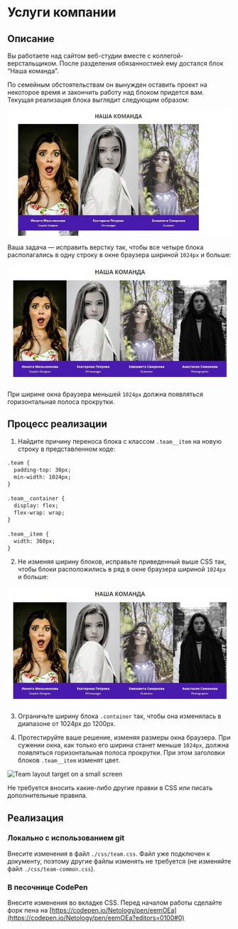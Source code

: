 # Услуги компании

## Описание

Вы работаете над сайтом веб-студии вместе с коллегой-верстальщиком. После разделения обязанностией ему достался блок “Наша команда”. 

По семейным обстоятельствам он вынужден оставить проект на некоторое время и закончить работу над блоком придется вам. 
Текущая реализация блока выглядит следующим образом:
 
![Team layout current](../../sources/media-queries-team-current.jpg)

Ваша задача &mdash; исправить верстку так, чтобы все четыре блока располагались в одну строку в окне браузера шириной `1024px` и больше:

![Team layout target](../../sources/media-queries-team-target.jpg)

При ширине окна браузера меньшей `1024px` должна появляться горизонтальная полоса прокрутки.

## Процесс реализации

1. Найдите причину переноса блока с классом `.team__item` на новую строку в представленном коде:
 
```
.team {
  padding-top: 30px;
  min-width: 1024px;  
}

.team__container {
  display: flex;
  flex-wrap: wrap;
}

.team__item {
  width: 360px;
}
```

2. Не изменяя ширину блоков, исправьте приведенный выше CSS так, чтобы блоки расположились в ряд в окне браузера шириной `1024px` и больше:

![Team layout target](../../sources/media-queries-team-target.jpg)

3. Ограничьте ширину блока `.container` так, чтобы она изменялась в диапазоне от 1024px до 1200px.

4. Протестируйте ваше решение, изменяя размеры окна браузера. При сужении окна, как только его ширина станет меньше `1024px`, должна появляться горизонтальная полоса прокрутки. 
При этом заголовки блоков `.team__item` изменят цвет.

![Team layout target on a small screen](../../sources/media-queries-team-small.png)

Не требуется вносить какие-либо другие правки в CSS или писать дополнительные правила.

## Реализация

### Локально с использованием git

Внесите изменения в файл `./css/team.css`. Файл уже подключен к документу, поэтому другие файлы изменять не требуется (не изменяйте файл `./css/team-common.css`).

### В песочнице CodePen

Внесите изменения во вкладке CSS. Перед началом работы сделайте форк пена на [https://codepen.io/Netology/pen/eemOEa](https://codepen.io/Netology/pen/eemOEa?editors=0100#0)

